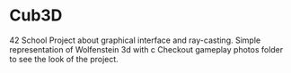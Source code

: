 # Cub3D
42 School Project about graphical interface and ray-casting. Simple representation of Wolfenstein 3d with c
Checkout gameplay photos folder to see the look of the project.
